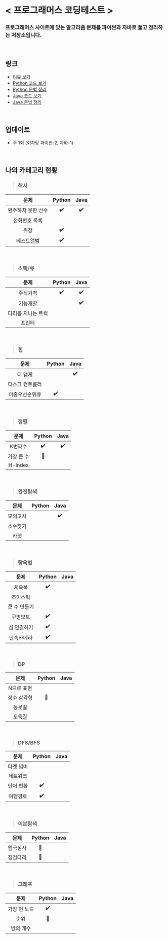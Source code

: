 # < 프로그래머스 코딩테스트 >

### 프로그래머스 사이트에 있는 알고리즘 문제를 파이썬과 자바로 풀고 정리하는 저장소입니다. 

<br>

## 링크
- <a href="\review">리뷰 보기</a>
- <a href="\pyCode">Python 코드 보기</a>
- <a href="\concept\파이썬정리.md">Python 문법 정리</a>
- <a href="\javaCode">Java 코드 보기</a>
- <a href="\concept\자바정리.md">Java 문법 정리</a>

<br>

## 업데이트
- 주 1회 (회차당 파이썬-2, 자바-1)

<br>

## 나의 카테고리 현황

> ### 해시
|문제|Python|Java|
|:--:|:--:|:--:|
|완주하지 못한 선수|✔️|✔️|
|전화번호 목록|||
|위장|✔️||
|베스트앨범|✔️||

<br>

> ### 스택/큐
|문제|Python|Java|
|:--:|:--:|:--:|
|주식가격|✔️|✔️|
|기능개발||✔️|
|다리를 지나는 트럭|||
|프린터|||

<br>

> ### 힙
|문제|Python|Java|
|:--:|:--:|:--:|
|더 맵게||✔️|
|디스크 컨트롤러|||
|이중우선순위큐|✔️||

<br>

> ### 정렬
|문제|Python|Java|
|:--:|:--:|:--:|
|K번째수|✔️|✔️|
|가장 큰 수|🔺||
|H-Index|||

<br>

> ### 완전탐색
|문제|Python|Java|
|:--:|:--:|:--:|
|모의고사||✔️|
|소수찾기|||
|카펫|||

<br>

> ### 탐욕법
|문제|Python|Java|
|:--:|:--:|:--:|
|체육복|✔️||
|조이스틱|||
|큰 수 만들기|||
|구명보트|✔️||
|섬 연결하기|✔️||
|단속카메라|✔️||

<br>

> ### DP
|문제|Python|Java|
|:--:|:--:|:--:|
|N으로 표현|||
|정수 삼각형|🔺||
|등굣길|||
|도둑질|||

<br>

> ### DFS/BFS
|문제|Python|Java|
|:--:|:--:|:--:|
|타겟 넘버|||
|네트워크|||
|단어 변환|✔️||
|여행경로|✔️||

<br>

> ### 이분탐색
|문제|Python|Java|
|:--:|:--:|:--:|
|입국심사|🔺||
|징검다리|🔺||

<br>

> ### 그래프
|문제|Python|Java|
|:--:|:--:|:--:|
|가장 먼 노드|✔️||
|순위|🔺||
|방의 개수|||